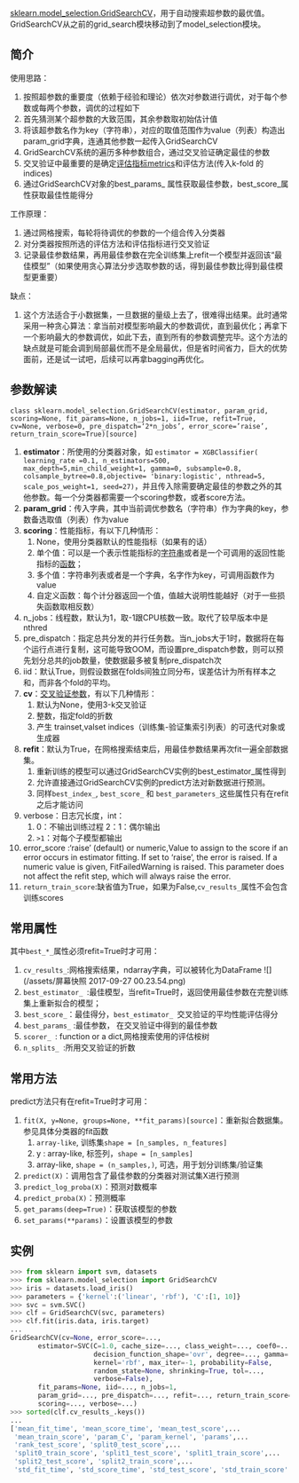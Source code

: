 [sklearn.model_selection.GridSearchCV](http://scikit-learn.org/stable/modules/generated/sklearn.model_selection.GridSearchCV.html)，用于自动搜索超参数的最优值。GridSearchCV从之前的grid_search模块移动到了model_selection模块。

## 简介

使用思路：
1. 按照超参数的重要度（依赖于经验和理论）依次对参数进行调优，对于每个参数或每两个参数，调优的过程如下
2. 首先猜测某个超参数的大致范围，其余参数取初始估计值
3. 将该超参数名作为key（字符串），对应的取值范围作为value（列表）构造出param_grid字典，连通其他参数一起传入GridSearchCV
4. GridSearchCV系统的遍历多种参数组合，通过交叉验证确定最佳的参数
5. 交叉验证中最重要的是确定[评估指标metrics](http://scikit-learn.org/stable/modules/classes.html)和评估方法(传入k-fold 的indices)
6. 通过GridSearchCV对象的best_params_ 属性获取最佳参数，best_score_属性获取最佳性能得分

工作原理：
1. 通过网格搜索，每轮将待调优的参数的一个组合传入分类器
2. 对分类器按照所选的评估方法和评估指标进行交叉验证
3. 记录最佳参数结果，再用最佳参数在完全训练集上refit一个模型并返回该“最佳模型”（如果使用贪心算法分步选取参数的话，得到最佳参数比得到最佳模型更重要）

缺点：
1. 这个方法适合于小数据集，一旦数据的量级上去了，很难得出结果。此时通常采用一种贪心算法：拿当前对模型影响最大的参数调优，直到最优化；再拿下一个影响最大的参数调优，如此下去，直到所有的参数调整完毕。这个方法的缺点就是可能会调到局部最优而不是全局最优，但是省时间省力，巨大的优势面前，还是试一试吧，后续可以再拿bagging再优化。

## 参数解读

`class sklearn.model_selection.GridSearchCV(estimator, param_grid, scoring=None, fit_params=None, n_jobs=1, iid=True, refit=True, cv=None, verbose=0, pre_dispatch=‘2*n_jobs’, error_score=’raise’, return_train_score=True)[source]`

1. **estimator**：所使用的分类器对象，如
`estimator = XGBClassifier( learning_rate =0.1, n_estimators=500, max_depth=5,min_child_weight=1, gamma=0, subsample=0.8, colsample_bytree=0.8,objective= 'binary:logistic', nthread=5, scale_pos_weight=1, seed=27)`，并且传入除需要确定最佳的参数之外的其他参数。每一个分类器都需要一个scoring参数，或者score方法。
2. **param_grid**：传入字典，其中当前调优参数名（字符串）作为字典的key，参数备选取值（列表）作为value
3. **scoring**：性能指标，有以下几种情形：
    1. None，使用分类器默认的性能指标（如果有的话）
    2. 单个值：可以是一个表示性能指标的[字符串](http://scikit-learn.org/stable/modules/model_evaluation.html)或者是一个可调用的返回性能指标的[函数](http://scikit-learn.org/stable/modules/model_evaluation.html#scoring)；
    3. 多个值：字符串列表或者是一个字典，名字作为key，可调用函数作为value
    4. 自定义函数：每个计分器返回一个值，值越大说明性能越好（对于一些损失函数取相反数）
4. n_jobs：线程数，默认为1，取-1跟CPU核数一致。取代了较早版本中是nthred
5. pre_dispatch：指定总共分发的并行任务数。当n_jobs大于1时，数据将在每个运行点进行复制，这可能导致OOM，而设置pre_dispatch参数，则可以预先划分总共的job数量，使数据最多被复制pre_dispatch次
6. iid：默认True，则假设数据在folds间独立同分布，误差估计为所有样本之和，而非各个fold的平均。
7. **cv**：[交叉验证参数](http://scikit-learn.org/stable/modules/cross_validation.html#cross-validation)，有以下几种情形：
    1. 默认为None，使用3-k交叉验证
    2. 整数，指定fold的折数
    3. 产生 trainset,valset indices（训练集-验证集索引列表）的可迭代对象或生成器
8. **refit**：默认为True，在网格搜索结束后，用最佳参数结果再次fit一遍全部数据集。
    1. 重新训练的模型可以通过GridSearchCV实例的best_estimator_属性得到
    2. 允许直接通过GridSearchCV实例的predict方法对新数据进行预测。
    3. 同样`best_index_`, `best_score_` 和 `best_parameters_`这些属性只有在refit之后才能访问
9. verbose：日志冗长度，int：
    1. 0：不输出训练过程
    2：1：偶尔输出
    3. `>1`：对每个子模型都输出
10. error_score :‘raise’ (default) or numeric,Value to assign to the score if an error occurs in estimator fitting. If set to ‘raise’, the error is raised. If a numeric value is given, FitFailedWarning is raised. This parameter does not affect the refit step, which will always raise the error.
11. `return_train_score`:缺省值为True，如果为False,`cv_results_`属性不会包含训练scores


## 常用属性
其中`best_*_`属性必须refit=True时才可用：

1. `cv_results_`:网格搜索结果，ndarray字典，可以被转化为DataFrame
![](/assets/屏幕快照 2017-09-27 00.23.54.png)
2. `best_estimator_ `:最佳模型，当refit=True时，返回使用最佳参数在完整训练集上重新拟合的模型；
3. `best_score_`：最佳得分，`best_estimator_ `交叉验证的平均性能评估得分
4. `best_params_` :最佳参数， 在交叉验证中得到的最佳参数
5. `scorer_ `: function or a dict,网格搜索使用的评估桉树
6. `n_splits_ `:所用交叉验证的折数

## 常用方法
predict方法只有在refit=True时才可用：

1. `fit(X, y=None, groups=None, **fit_params)[source]`：重新拟合数据集。参见具体分类器的fit函数
    1. `array-like`, 训练集`shape = [n_samples, n_features]`
    2. y : array-like, 标签列，`shape = [n_samples] `
    3. array-like, `shape = (n_samples,)`, 可选，用于划分训练集/验证集
2. `predict(X)`：调用包含了最佳参数的分类器对测试集X进行预测
3. `predict_log_proba(X)`：预测对数概率
4. `predict_proba(X)`：预测概率
5. `get_params(deep=True)`：获取该模型的参数
6. `set_params(**params)`：设置该模型的参数

## 实例

```python
>>> from sklearn import svm, datasets
>>> from sklearn.model_selection import GridSearchCV
>>> iris = datasets.load_iris()
>>> parameters = {'kernel':('linear', 'rbf'), 'C':[1, 10]}
>>> svc = svm.SVC()
>>> clf = GridSearchCV(svc, parameters)
>>> clf.fit(iris.data, iris.target)
...                             
GridSearchCV(cv=None, error_score=...,
       estimator=SVC(C=1.0, cache_size=..., class_weight=..., coef0=...,
                     decision_function_shape='ovr', degree=..., gamma=...,
                     kernel='rbf', max_iter=-1, probability=False,
                     random_state=None, shrinking=True, tol=...,
                     verbose=False),
       fit_params=None, iid=..., n_jobs=1,
       param_grid=..., pre_dispatch=..., refit=..., return_train_score=...,
       scoring=..., verbose=...)
>>> sorted(clf.cv_results_.keys())
...                             
['mean_fit_time', 'mean_score_time', 'mean_test_score',...
 'mean_train_score', 'param_C', 'param_kernel', 'params',...
 'rank_test_score', 'split0_test_score',...
 'split0_train_score', 'split1_test_score', 'split1_train_score',...
 'split2_test_score', 'split2_train_score',...
 'std_fit_time', 'std_score_time', 'std_test_score', 'std_train_score'...]
```